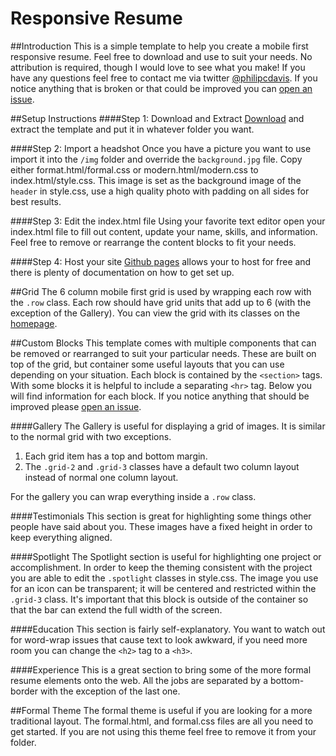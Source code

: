 # Responsive Resume

##Introduction
This is a simple template to help you create a mobile first responsive resume.
Feel free to download and use to suit your needs. No attribution is required, though I would love to see what you make!
If you have any questions feel free to contact me via twitter <a href="http://www.twitter.com/philipcdavis">@philipcdavis<a>.
If you notice anything that is broken or that could be improved you can <a href="https://github.com/philipcdavis/responsive-resume/issues">open an issue</a>.



##Setup Instructions
####Step 1: Download and Extract
<a href="https://github.com/philipcdavis/responsive-resume/archive/master.zip">Download</a> and extract the template and put it in whatever folder you want.

####Step 2: Import a headshot
Once you have a picture you want to use import it into the `/img` folder and override the `background.jpg` file.
Copy either format.html/formal.css or modern.html/modern.css to index.html/style.css.
This image is set as the background image of the `header` in style.css, use a high quality photo with padding on all sides for best results.

####Step 3: Edit the index.html file
Using your favorite text editor open your index.html file to fill out content, update your name, skills, and information.
Feel free to remove or rearrange the content blocks to fit your needs.

####Step 4: Host your site
<a href="https://pages.github.com/">Github pages</a> allows your to host for free and there is plenty of documentation on how to get set up.



##Grid
The 6 column mobile first grid is used by wrapping each row with the `.row` class.
Each row should have grid units that add up to 6 (with the exception of the Gallery).
You can view the grid with its classes on the <a href="http://philipcdavis.com/responsive-resume/">homepage</a>.

##Custom Blocks
This template comes with multiple components that can be removed or rearranged to suit your particular needs.
These are built on top of the grid, but container some useful layouts that you can use depending on your situation.
Each block is contained by the `<section>` tags. With some blocks it is helpful to include a separating `<hr>` tag.
Below you will find information for each block. If you notice anything that should be improved please <a href="https://github.com/philipcdavis/responsive-resume/issues">open an issue</a>.

####Gallery
The Gallery is useful for displaying a grid of images. It is similar to the normal grid with two exceptions.

1. Each grid item has a top and bottom margin.
2. The `.grid-2` and `.grid-3` classes have a default two column layout instead of normal one column layout.

For the gallery you can wrap everything inside a `.row` class.

####Testimonials
This section is great for highlighting some things other people have said about you.
These images have a fixed height in order to keep everything aligned.

####Spotlight
The Spotlight section is useful for highlighting one project or accomplishment.
In order to keep the theming consistent with the project you are able to edit the `.spotlight` classes in style.css.
The image you use for an icon can be transparent; it will be centered and restricted within the `.grid-3` class.
It's important that this block is outside of the container so that the bar can extend the full width of the screen.

####Education
This section is fairly self-explanatory.
You want to watch out for word-wrap issues that cause text to look awkward, if you need more room you can change the `<h2>` tag to a `<h3>`.

####Experience
This is a great section to bring some of the more formal resume elements onto the web.
All the jobs are separated by a bottom-border with the exception of the last one.

##Formal Theme
The formal theme is useful if you are looking for a more traditional layout.
The formal.html, and formal.css files are all you need to get started.
If you are not using this theme feel free to remove it from your folder.
